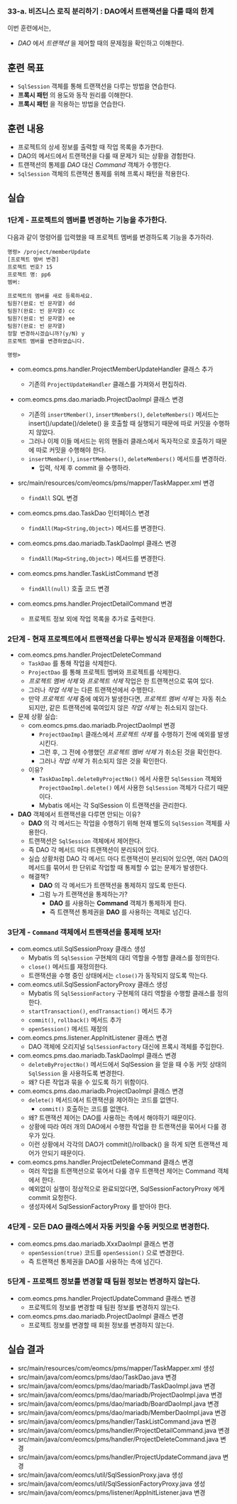 ### 33-a. 비즈니스 로직 분리하기 : DAO에서 트랜잭션을 다룰 때의 한계 

이번 훈련에서는,
- *DAO* 에서 *트랜잭션* 을 제어할 때의 문제점을 확인하고 이해한다.

## 훈련 목표
- `SqlSession` 객체를 통해 트랜잭션을 다루는 방법을 연습한다.
- **프록시 패턴** 의 용도와 동작 원리를 이해한다.
- **프록시 패턴** 을 적용하는 방법을 연습한다.

## 훈련 내용
- 프로젝트의 상세 정보를 출력할 때 작업 목록을 추가한다.
- DAO의 메서드에서 트랜잭션을 다룰 때 문제가 되는 상황을 경험한다.
- 트랜잭션의 통제를 *DAO* 대신 *Command* 객체가 수행한다.
- `SqlSession` 객체의 트랜잭션 통제를 위해 프록시 패턴을 적용한다.

## 실습

### 1단계 - 프로젝트의 멤버를 변경하는 기능을 추가한다.

다음과 같이 명령어를 입력했을 때 프로젝트 멤버를 변경하도록 기능을 추가하라.
```
명령> /project/memberUpdate
[프로젝트 멤버 변경]
프로젝트 번호? 15
프로젝트 명: pp6
멤버:

프로젝트의 멤버를 새로 등록하세요.
팀원?(완료: 빈 문자열) dd
팀원?(완료: 빈 문자열) cc
팀원?(완료: 빈 문자열) ee
팀원?(완료: 빈 문자열) 
정말 변경하시겠습니까?(y/N) y
프로젝트 멤버를 변경하였습니다.

명령> 
```

- com.eomcs.pms.handler.ProjectMemberUpdateHandler 클래스 추가
  - 기존의 `ProjectUpdateHandler` 클래스를 가져와서 편집하라.
- com.eomcs.pms.dao.mariadb.ProjectDaoImpl 클래스 변경
  - 기존의 `insertMember()`, `insertMembers()`, `deleteMembers()` 메서드는
    insert()/update()/delete() 을 호출할 때 실행되기 때문에
    따로 커밋을 수행하지 않았다.
  - 그러나 이제 이들 메서드는 위의 핸들러 클래스에서 독자적으로 호출하기 때문에
    따로 커밋을 수행해야 한다.
  - `insertMember()`, `insertMembers()`, `deleteMembers()` 메서드를 변경하라.
    - 입력, 삭제 후 commit 을 수행하라.
  


- src/main/resources/com/eomcs/pms/mapper/TaskMapper.xml 변경
  - `findAll` SQL 변경
- com.eomcs.pms.dao.TaskDao 인터페이스 변경
  - `findAll(Map<String,Object>)` 메서드를 변경한다.
- com.eomcs.pms.dao.mariadb.TaskDaoImpl 클래스 변경
  - `findAll(Map<String,Object>)` 메서드를 변경한다.
- com.eomcs.pms.handler.TaskListCommand 변경
  - `findAll(null)` 호출 코드 변경
- com.eomcs.pms.handler.ProjectDetailCommand 변경
  - 프로젝트 정보 외에 작업 목록을 추가로 출력한다.

### 2단계 - 현재 프로젝트에서 트랜잭션을 다루는 방식과 문제점을 이해한다.

- com.eomcs.pms.handler.ProjectDeleteCommand
  - `TaskDao` 를 통해 작업을 삭제한다.
  - `ProjectDao` 를 통해 프로젝트 멤버와 프로젝트를 삭제한다.
  - *프로젝트 멤버 삭제* 와 *프로젝트 삭제* 작업은 한 트랜잭션으로 묶여 있다.
  - 그러나 *작업 삭제* 는 다른 트랜잭션에서 수행한다.
  - 만약 *프로젝트 삭제* 중에 예외가 발생한다면,
    *프로젝트 멤버 삭제* 는 자동 취소되지만,
    같은 트랜잭션에 묶여있지 않은 *작업 삭제* 는 취소되지 않는다.
- 문제 상황 실습:
  - com.eomcs.pms.dao.mariadb.ProjectDaoImpl 변경
    - `ProjectDaoImpl` 클래스에서 *프로젝트 삭제* 를 수행하기 전에 예외를 발생시킨다.
    - 그런 후, 그 전에 수행했던 *프로젝트 멤버 삭제* 가 취소된 것을 확인한다.
    - 그러나 *작업 삭제* 가 취소되지 않은 것을 확인한다.
  - 이유?
    - `TaskDaoImpl.deleteByProjectNo()` 에서 사용한 `SqlSession` 객체와
      `ProjectDaoImpl.delete()` 에서 사용한 `SqlSession` 객체가 다르기 때문이다.
    - Mybatis 에서는 각 SqlSession 이 트랜잭션을 관리한다.
- **DAO** 객체에서 트랜잭션을 다루면 안되는 이유?
  - **DAO** 의 각 메서드는 작업을 수행하기 위해 현재 별도의 `SqlSession` 객체를 사용한다.
  - 트랜잭션은 `SqlSession` 객체에서 제어한다.
  - 즉 DAO 각 메서드 마다 트랜잭션이 분리되어 있다.
  - 실습 상황처럼 DAO 각 메서드 마다 트랜잭션이 분리되어 있으면,
    여러 DAO의 메서드를 묶어서 한 단위로 작업할 때
    통제할 수 없는 문제가 발생한다.
  - 해결책?
    - **DAO** 의 각 메서드가 트랜잭션을 통제하지 않도록 만든다.
    - 그럼 누가 트랜잭션을 통제하는가?
      - **DAO** 를 사용하는 **Command** 객체가 통제하게 한다.
      - 즉 트랜잭션 통제권을 **DAO** 를 사용하는 객체로 넘긴다.

### 3단계 - `Command` 객체에서 트랜잭션을 통제해 보자!

- com.eomcs.util.SqlSessionProxy 클래스 생성
  - Mybatis 의 `SqlSession` 구현체의 대리 역할을 수행할 클래스를 정의한다.
  - `close()` 메서드를 재정의한다.
  - 트랜잭션을 수행 중인 상태에서는 `close()`가 동작되지 않도록 막는다.
- com.eomcs.util.SqlSessionFactoryProxy 클래스 생성
  - Mybatis 의 `SqlSessionFactory` 구현체의 대리 역할을 수행할 클래스를 정의한다.
  - `startTransaction()`, `endTransaction()` 메서드 추가
  - `commit()`, `rollback()` 메서드 추가
  - `openSession()` 메서드 재정의
- com.eomcs.pms.listener.AppInitListener 클래스 변경
  - DAO 객체에 오리지널 `SqlSessionFactory` 대신에 프록시 객체를 주입한다.
- com.eomcs.pms.dao.mariadb.TaskDaoImpl 클래스 변경
  - `deleteByProjectNo()` 메서드에서 SqlSession 을 얻을 때 수동 커밋 상태의
    `SqlSession` 을 사용하도록 변경한다.
  - 왜? 다른 작업과 묶을 수 있도록 하기 위함이다.
- com.eomcs.pms.dao.mariadb.ProjectDaoImpl 클래스 변경
  - `delete()` 메서드에서 트랜잭션을 제어하는 코드를 없앤다.
    - `commit()` 호출하는 코드를 없앤다.
  - 왜? 트랜잭션 제어는 DAO를 사용하는 측에서 해야하기 때문이다.
  - 상황에 따라 여러 개의 DAO에서 수행한 작업을 한 트랜잭션을 묶어서 다룰 경우가 있다.
  - 이런 상황에서 각각의 DAO가 commit()/rollback() 을 하게 되면
    트랜잭션 제어가 안되기 때문이다.
- com.eomcs.pms.handler.ProjectDeleteCommand 클래스 변경
  - 여러 작업을 트랜잭션으로 묶어서 다룰 경우 트랜잭션 제어는 Command 객체에서 한다.
  - 예외없이 실행이 정상적으로 완료되었다면, SqlSessionFactoryProxy 에게 commit 요청한다.
  - 생성자에서 SqlSessionFactoryProxy 를 받아야 한다.

### 4단계 - 모든 DAO 클래스에서 자동 커밋을 수동 커밋으로 변경한다.

- com.eomcs.pms.dao.mariadb.XxxDaoImpl 클래스 변경
  - `openSession(true)` 코드를 `openSession()` 으로 변경한다.
  - 즉 트랜잭션 통제권을 DAO를 사용하는 측에 넘긴다.

### 5단계 - 프로젝트 정보를 변경할 때 팀원 정보는 변경하지 않는다.
- com.eomcs.pms.handler.ProjectUpdateCommand 클래스 변경
  - 프로젝트의 정보를 변경할 때 팀원 정보를 변경하지 않는다.
- com.eomcs.pms.dao.mariadb.ProjectDaoImpl 클래스 변경
  - 프로젝트 정보를 변경할 때 회원 정보를 변경하지 않는다.

## 실습 결과

- src/main/resources/com/eomcs/pms/mapper/TaskMapper.xml 생성
- src/main/java/com/eomcs/pms/dao/TaskDao.java 변경
- src/main/java/com/eomcs/pms/dao/mariadb/TaskDaoImpl.java 변경
- src/main/java/com/eomcs/pms/dao/mariadb/ProjectDaoImpl.java 변경
- src/main/java/com/eomcs/pms/dao/mariadb/BoardDaoImpl.java 변경
- src/main/java/com/eomcs/pms/dao/mariadb/MemberDaoImpl.java 변경
- src/main/java/com/eomcs/pms/handler/TaskListCommand.java 변경
- src/main/java/com/eomcs/pms/handler/ProjectDetailCommand.java 변경
- src/main/java/com/eomcs/pms/handler/ProjectDeleteCommand.java 변경
- src/main/java/com/eomcs/pms/handler/ProjectUpdateCommand.java 변경
- src/main/java/com/eomcs/util/SqlSessionProxy.java 생성
- src/main/java/com/eomcs/util/SqlSessionFactoryProxy.java 생성
- src/main/java/com/eomcs/pms/listener/AppInitListener.java 변경

